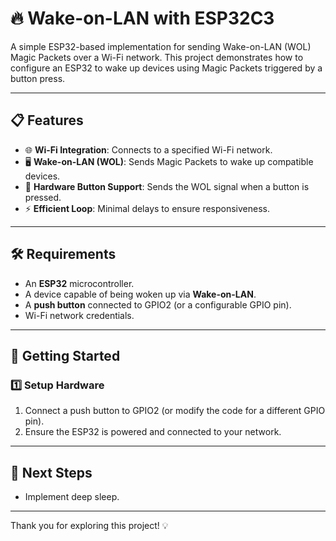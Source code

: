 # 🔥 Wake-on-LAN with ESP32C3

A simple ESP32-based implementation for sending Wake-on-LAN (WOL) Magic Packets over a Wi-Fi network. This project demonstrates how to configure an ESP32 to wake up devices using Magic Packets triggered by a button press.

---

## 📋 Features

- 🌐 **Wi-Fi Integration**: Connects to a specified Wi-Fi network.
- 🖥️ **Wake-on-LAN (WOL)**: Sends Magic Packets to wake up compatible devices.
- 🔘 **Hardware Button Support**: Sends the WOL signal when a button is pressed.
- ⚡ **Efficient Loop**: Minimal delays to ensure responsiveness.

---

## 🛠️ Requirements

- An **ESP32** microcontroller.
- A device capable of being woken up via **Wake-on-LAN**.
- A **push button** connected to GPIO2 (or a configurable GPIO pin).
- Wi-Fi network credentials.

---

## 🚀 Getting Started

### 1️⃣ Setup Hardware

1. Connect a push button to GPIO2 (or modify the code for a different GPIO pin).
2. Ensure the ESP32 is powered and connected to your network.

---

## 🎯 **Next Steps**
- Implement deep sleep.

---

Thank you for exploring this project! 💡
